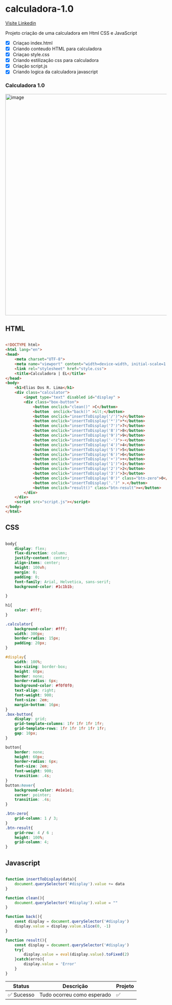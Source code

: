 # calculadora-1.0

[ Visite Linkedin ](https://www.linkedin.com/in/eliasdosreislima/)

Projeto criação de uma calculadora em Html CSS e JavaScript
- [x] Criaçao index.html
- [x] Criando conteudo HTML para calculadora
- [x] Criaçao style.css
- [x] Criando estilização css para calculadora
- [x] Criação script.js
- [x] Criando logica da calculadora javascript
### Calculadora 1.0
<img width="643" height="692" alt="image" src="https://github.com/user-attachments/assets/a5b4b7d1-4cda-4ca5-a4d0-1857e5669b41" />

## HTML
```HTML

<!DOCTYPE html>
<html lang="en">
<head>
    <meta charset="UTF-8">
    <meta name="viewport" content="width=device-width, initial-scale=1.0">
    <link rel="stylesheet" href="style.css">
    <title>Calculadora | EL</title>
</head>
<body>
    <h1>Elias Dos R. Lima</h1>
    <div class="calculator">
        <input type="text" disabled id="display" >
        <div class="box-button">
            <button onclick="clean()" >C</button>
            <button  onclick="back()" >&lt;</button>
            <button onclick="insertToDisplay('/')">/</button>
            <button onclick="insertToDisplay('*')">*</button>
            <button onclick="insertToDisplay('7')">7</button>
            <button onclick="insertToDisplay('8')">8</button>
            <button onclick="insertToDisplay('9')">9</button>
            <button onclick="insertToDisplay('-')">-</button>
            <button onclick="insertToDisplay('4')">4</button>
            <button onclick="insertToDisplay('5')">5</button>
            <button onclick="insertToDisplay('6')">6</button>
            <button onclick="insertToDisplay('+')">+</button>
            <button onclick="insertToDisplay('1')">1</button>
            <button onclick="insertToDisplay('2')">2</button>
            <button onclick="insertToDisplay('3')">3</button>
            <button onclick="insertToDisplay('0')" class="btn-zero">0</button>
            <button onclick="insertToDisplay('.')" >.</button>
            <button onclick="result()" class="btn-result">=</button>
        </div>
    </div>
    <script src="script.js"></script>
</body>
</html>

```
## CSS
```CSS

body{
    display: flex;
    flex-direction: column;
    justify-content: center;
    align-items: center;
    height: 100vh;
    margin: 0;
    padding: 0;
    font-family: Arial, Helvetica, sans-serif;
    background-color: #1c1b1b;
    
}

h1{
    color: #fff;   
}

.calculator{
    background-color: #fff;
    width: 300px;
    border-radius: 15px;
    padding: 20px;
}

#display{
    width: 100%;
    box-sizing: border-box;
    height: 60px;
    border: none;
    border-radius: 6px;
    background-color: #f0f0f0;
    text-align: right;
    font-weight: 900;
    font-size: 2em;
    margin-bottom: 16px;
}   
.box-button{
    display: grid;
    grid-template-columns: 1fr 1fr 1fr 1fr;
    grid-template-rows: 1fr 1fr 1fr 1fr 1fr;
    gap: 10px;
}

button{
    border: none;
    height: 60px;
    border-radius: 6px;
    font-size: 2em;
    font-weight: 900;
    transition: .4s;
}
button:hover{
    background-color: #e1e1e1;
    cursor: pointer;
    transition: .4s; 
}

.btn-zero{
    grid-column: 1 / 3;
}
.btn-result{
    grid-row: 4 / 6 ;
    height: 100%;
    grid-column: 4;
}

```
## Javascript
```Javascript

function insertToDisplay(data){
    document.querySelector('#display').value += data
}

function clean(){
    document.querySelector('#display').value = ""
}

function back(){
    const display = document.querySelector('#display')
    display.value = display.value.slice(0, -1)
}

function result(){
    const display = document.querySelector('#display')
    try{
        display.value = eval(display.value).toFixed(2)
    }catch(erro){
        display.value = 'Error'
    }
}
```

| Status     | Descrição                       | Projeto   |
|------------|----------------------------------|----------|
| ✅ Sucesso | Tudo ocorreu como esperado      | ✅       |

